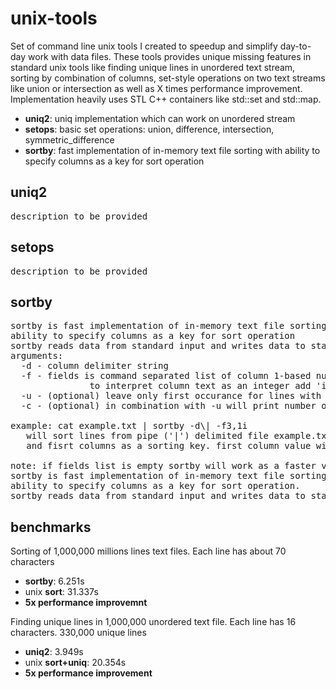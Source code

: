 # unix-tools

Set of command line unix tools I created to speedup and simplify day-to-day work with data files. These tools provides unique missing features in standard unix tools like finding unique lines in unordered text stream, sorting by combination of columns, set-style operations on two text streams like union or intersection as well as X times performance improvement. Implementation heavily uses STL C++ containers like std::set and std::map.

* **uniq2**: uniq implementation which can work on unordered stream
* **setops**: basic set operations: union, difference, intersection, symmetric_difference
* **sortby**: fast implementation of in-memory text file sorting with ability to specify columns as a key for sort operation

## uniq2
<pre>
description to be provided
</pre>

## setops
<pre>
description to be provided
</pre>

## sortby
<pre>
sortby is fast implementation of in-memory text file sorting with
ability to specify columns as a key for sort operation
sortby reads data from standard input and writes data to standard output
arguments:
  -d<delimiter> - column delimiter string
  -f<fields> - fields is command separated list of column 1-based numbers to use as a sorting key
               to interpret column text as an integer add 'i' suffix after column number
  -u - (optional) leave only first occurance for lines with same key
  -c - (optional) in combination with -u will print number of lines with the same key

example: cat example.txt | sortby -d\| -f3,1i
   will sort lines from pipe ('|') delimited file example.txt using combination of third
   and fisrt columns as a sorting key. first column value will be interpreted as an integer

note: if fields list is empty sortby will work as a faster version of unix sort utility
sortby is fast implementation of in-memory text file sorting with
ability to specify columns as a key for sort operation.
sortby reads data from standard input and writes data to standard output
</pre>

## benchmarks

Sorting of 1,000,000 millions lines text files. Each line has about 70 characters

* **sortby**: 6.251s
* unix **sort**: 31.337s
* **5x performance improvemnt**

Finding unique lines in 1,000,000 unordered text file. Each line has 16 characters. 330,000 unique lines

* **uniq2**: 3.949s
* unix **sort+uniq**: 20.354s
* **5x performance improvement**
